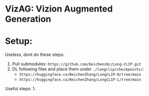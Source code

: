 # VizAG: Vizion Augmented Generation

# Setup:
Useless, dont do these steps:
1. Pull submodules:
    `https://github.com/beichenzbc/Long-CLIP.git`
2. DL following files and place them under `./longclip/checkpoints/`:
    - `https://huggingface.co/BeichenZhang/LongCLIP-B/tree/main`
    - `https://huggingface.co/BeichenZhang/LongCLIP-L/tree/main`

Useful steps:
1. 
